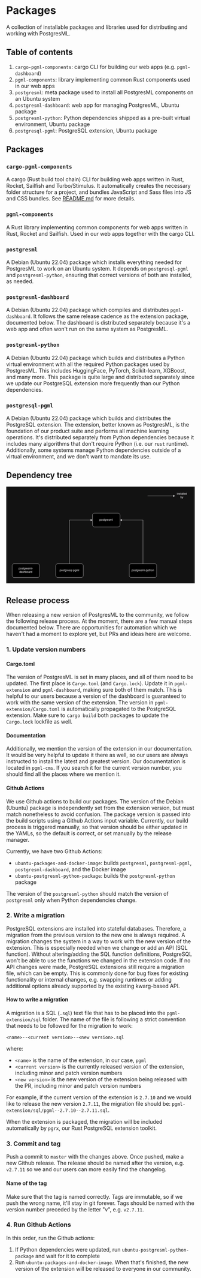 # Packages

A collection of installable packages and libraries used for distributing and working with PostgresML.

## Table of contents

1. `cargo-pgml-components`: cargo CLI for building our web apps (e.g. `pgml-dashboard`)
2. `pgml-components`: library implementing common Rust components used in our web apps
3. `postgresml`: meta package used to install all PostgresML components on an Ubuntu system
4. `postgresml-dashboard`: web app for managing PostgresML, Ubuntu package
5. `postgresml-python`: Python dependencies shipped as a pre-built virtual environment, Ubuntu package
6. `postgresql-pgml`: PostgreSQL extension, Ubuntu package

## Packages

### `cargo-pgml-components`

A cargo (Rust build tool chain) CLI for building web apps written in Rust, Rocket, Sailfish and Turbo/Stimulus. It automatically creates the necessary folder structure for a project, and bundles JavaScript and Sass files into JS and CSS bundles. See [README.md](cargo-pgml-components/README.md) for more details.

### `pgml-components`

A Rust library implementing common components for web apps written in Rust, Rocket and Sailfish. Used in our web apps together with the cargo CLI.

### `postgresml`

A Debian (Ubuntu 22.04) package which installs everything needed for PostgresML to work on an Ubuntu system. It depends on `postgresql-pgml` and `postgresml-python`, ensuring that correct versions of both are installed, as needed.

### `postgresml-dashboard`

A Debian (Ubuntu 22.04) package which compiles and distributes `pgml-dashboard`. It follows the same release cadence as the extension package, documented below. The dashboard is distributed separately because it's a web app and often won't run on the same system as PostgresML.

### `postgresml-python`

A Debian (Ubuntu 22.04) package which builds and distributes a Python virtual environment with all the required Python packages used by PostgresML. This includes HuggingFace, PyTorch, Scikit-learn, XGBoost, and many more. This package is quite large and distributed separately since we update our PostgreSQL extension more frequently than our Python dependencies.

### `postgresql-pgml`

A Debian (Ubuntu 22.04) package which builds and distributes the PostgreSQL extension. The extension, better known as PostgresML, is the foundation of our product suite and performs all machine learning operations. It's distributed separately from Python dependencies because it includes many algorithms that don't require Python (i.e. our `rust` runtime). Additionally, some systems manage Python dependencies outside of a virtual environment, and we don't want to mandate its use.

## Dependency tree

![dependency tree](./dependency-tree.png)

## Release process

When releasing a new version of PostgresML to the community, we follow the following release process. At the moment, there are a few manual steps documented below. There are opportunities for automation which we haven't had a moment to explore yet, but PRs and ideas here are welcome.

### 1. Update version numbers

#### Cargo.toml

The version of PostgresML is set in many places, and all of them need to be updated. The first place is `Cargo.toml` (and `Cargo.lock`). Update it in `pgml-extension` and `pgml-dashboard`, making sure both of them match. This is helpful to our users because a version of the dashboard is guaranteed to work with the same version of the extension. The version in `pgml-extension/Cargo.toml` is automatically propagated to the PostgreSQL extension. Make sure to `cargo build` both packages to update the `Cargo.lock` lockfile as well.

#### Documentation

Additionally, we mention the version of the extension in our documentation. It would be very helpful to update it there as well, so our users are always instructed to install the latest and greatest version. Our documentation is located in `pgml-cms`. If you search it for the current version number, you should find all the places where we mention it.

#### Github Actions

We use Github actions to build our packages. The version of the Debian (Ubuntu) package is independently set from the extension version, but must match nonetheless to avoid confusion. The package version is passed into the build scripts using a Github Actions input variable. Currently, our build process is triggered manually, so that version should be either updated in the YAMLs, so the default is correct, or set manually by the release manager.

Currently, we have two Github Actions:

- `ubuntu-packages-and-docker-image`: builds `postgresml`, `postgresml-pgml`, `postgresml-dashboard`, and the Docker image
- `ubuntu-postgresml-python-package`: builds the `postgresml-python` package

The version of the `postgresml-python` should match the version of `postgresml` only when Python dependencies change.

### 2. Write a migration

PostgreSQL extensions are installed into stateful databases. Therefore, a migration from the previous version to the new one is always required. A migration changes the system in a way to work with the new version of the extension. This is especially needed when we change or add an API (SQL function). Without altering/adding the SQL function definitions, PostgreSQL won't be able to use the functions we changed in the extension code. If no API changes were made, PostgreSQL extensions still require a migration file, which can be empty. This is commonly done for bug fixes for existing functionality or internal changes, e.g. swapping runtimes or adding additional options already supported by the existing kwarg-based API.

#### How to write a migration

A migration is a SQL (`.sql`) text file that has to be placed into the `pgml-extension/sql` folder. The name of the file is following a strict convention that needs to be followed for the migration to work:

```
<name>--<current version>--<new version>.sql
```

where:

- `<name>` is the name of the extension, in our case, `pgml`
- `<current version>` is the currently released version of the extension, including minor and patch version numbers
- `<new version>` is the new version of the extension being released with the PR, including minor and patch version numbers

For example, if the current version of the extension is `2.7.10` and we would like to release the new version `2.7.11`, the migration file should be: `pgml-extension/sql/pgml--2.7.10--2.7.11.sql`.

When the extension is packaged, the migration will be included automatically by `pgrx`, our Rust PostgreSQL extension toolkit.

### 3. Commit and tag

Push a commit to `master` with the changes above. Once pushed, make a new Github release. The release should be named after the version, e.g. `v2.7.11` so we and our users can more easily find the changelog.

#### Name of the tag

Make sure that the tag is named correctly. Tags are immutable, so if we push the wrong name, it'll stay in git forever. Tags should be named with the version number preceded by the letter "v", e.g. `v2.7.11`.

### 4. Run Github Actions

In this order, run the Github actions:

1. If Python dependencies were updated, run `ubuntu-postgresml-python-package` and wait for it to complete
2. Run `ubuntu-packages-and-docker-image`. When that's finished, the new version of the extension will be released to everyone in our community.

